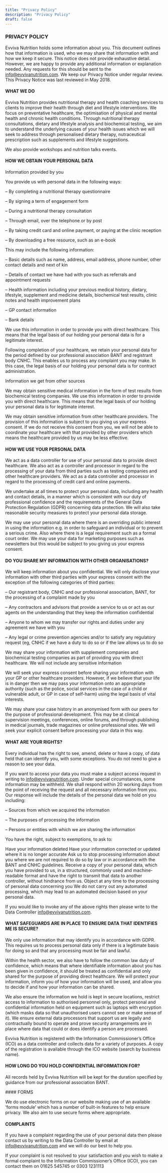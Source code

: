 ```yaml
---
title: "Privacy Policy"
description: "Privacy Policy"
draft: false
---
```


### PRIVACY POLICY 

Evviva Nutrition holds some information about you. This document outlines how that information is used, who we may share that information with and how we keep it secure. This notice does not provide exhaustive detail. However, we are happy to provide any additional information or explanation needed. Any requests for this should be sent to the info@evvivanutrition.com. We keep our Privacy Notice under regular review. This Privacy Notice was last reviewed in May 2018.

#### WHAT WE DO

Evviva Nutrition provides nutritional therapy and health coaching services to clients to improve their health through diet and lifestyle interventions.  We focus on preventative healthcare, the optimisation of physical and mental health and chronic health conditions.  Through nutritional therapy consultations, dietary and lifestyle analysis and biochemical testing, we aim to understand the underlying causes of your health issues which we will seek to address through personalised dietary therapy, nutraceutical prescription such as supplements and lifestyle suggestions.

We also provide workshops and nutrition talks events.

#### HOW WE OBTAIN YOUR PERSONAL DATA

Information provided by you

You provide us with personal data in the following ways:

– By completing a nutritional therapy questionnaire

– By signing a term of engagement form

– During a nutritional therapy consultation

– Through email, over the telephone or by post

– By taking credit card and online payment, or paying at the clinic reception

– By downloading a free resource, such as an e-book

This may include the following information:

– Basic details such as name, address, email address, phone number, other contact details and next of kin

– Details of contact we have had with you such as referrals and appointment requests

– Health information including your previous medical history, dietary, lifestyle, supplement and medicine details, biochemical test results, clinic notes and health improvement plans

– GP contact information

– Bank details

We use this information in order to provide you with direct healthcare.  This means that the legal basis of our holding your personal data is for a legitimate interest.

Following completion of your healthcare, we retain your personal data for the period defined by our professional association BANT and registrant body CNHC.  This enables us to process any complaint you may make.  In this case, the legal basis of our holding your personal data is for contract administration.

Information we get from other sources

We may obtain sensitive medical information in the form of test results from biochemical testing companies.  We use this information in order to provide you with direct healthcare.  This means that the legal basis of our holding your personal data is for legitimate interest.

We may obtain sensitive information from other healthcare providers.  The provision of this information is subject to you giving us your express consent. If we do not receive this consent from you, we will not be able to coordinate your healthcare with that provided by other providers which means the healthcare provided by us may be less effective.

#### HOW WE USE YOUR PERSONAL DATA

We act as a data controller for use of your personal data to provide direct healthcare.  We also act as a controller and processor in regard to the processing of your data from third parties such as testing companies and other healthcare providers.  We act as a data controller and processor in regard to the processing of credit card and online payments.

We undertake at all times to protect your personal data, including any health and contact details, in a manner which is consistent with our duty of professional confidence and the requirements of the General Data Protection Regulation (GDPR) concerning data protection.  We will also take reasonable security measures to protect your personal data storage.

We may use your personal data where there is an overriding public interest in using the information e.g. in order to safeguard an individual or to prevent a serious crime. Also where there is a legal requirement such as a formal court order. We may use your data for marketing purposes such as newsletters but this would be subject to you giving us your express consent.

#### DO YOU SHARE MY INFORMATION WITH OTHER ORGANISATIONS?

We will keep information about you confidential.  We will only disclose your information with other third parties with your express consent with the exception of the following categories of third parties:

– Our registrant body, CNHC and our professional association, BANT, for the processing of a complaint made by you

– Any contractors and advisors that provide a service to us or act as our agents on the understanding that they keep the information confidential

– Anyone to whom we may transfer our rights and duties under any agreement we have with you

– Any legal or crime prevention agencies and/or to satisfy any regulatory request (eg, CNHC if we have a duty to do so or if the law allows us to do so

We may share your information with supplement companies and biochemical testing companies as part of providing you with direct healthcare.  We will not include any sensitive information

We will seek your express consent before sharing your information with your GP or other healthcare providers.  However, if we believe that your life is in danger then we may pass your information onto an appropriate authority (such as the police, social services in the case of a child or vulnerable adult, or GP in case of self-harm) using the legal basis of vital interests.

We may share your case history in an anonymised form with our peers for the purpose of professional development.  This may be at clinical supervision meetings, conferences, online forums, and through publishing in medical journals, trade magazines or online professional sites.  We will seek your explicit consent before processing your data in this way.

#### WHAT ARE YOUR RIGHTS? 

Every individual has the right to see, amend, delete or have a copy, of data held that can identify you, with some exceptions. You do not need to give a reason to see your data.

If you want to access your data you must make a subject access request in writing to info@evvivanutrition.com. Under special circumstances, some information may be withheld.   We shall respond within 20 working days from the point of receiving the request and all necessary information from you. Our response will include the details of the personal data we hold on you including:

– Sources from which we acquired the information

– The purposes of processing the information

– Persons or entities with which we are sharing the information

You have the right, subject to exemptions, to ask to:

Have your information deleted
Have your information corrected or updated where it is no longer accurate
Ask us to stop processing information about you where we are not required to do so by law or in accordance with the BANT and CNHC guidelines.
Receive a copy of your personal data, which you have provided to us, in a structured, commonly used and machine-readable format and have the right to transmit that data to another controller, without hindrance from us.
Object at any time to the processing of personal data concerning you
We do not carry out any automated processing, which may lead to an automated decision based on your personal data.

If you would like to invoke any of the above rights then please write to the Data Controller info@evvivanutrition.com.

#### WHAT SAFEGUARDS ARE IN PLACE TO ENSURE DATA THAT IDENTIFIES ME IS SECURE?

We only use information that may identify you in accordance with GDPR. This requires us to process personal data only if there is a legitimate basis for doing so and that any processing must be fair and lawful.

Within the health sector, we also have to follow the common law duty of confidence, which means that where identifiable information about you has been given in confidence, it should be treated as confidential and only shared for the purpose of providing direct healthcare. We will protect your information, inform you of how your information will be used, and allow you to decide if and how your information can be shared.

We also ensure the information we hold is kept in secure locations, restrict access to information to authorised personnel only, protect personal and confidential information held on equipment such as laptops with encryption (which masks data so that unauthorised users cannot see or make sense of it). We ensure external data processors that support us are legally and contractually bound to operate and prove security arrangements are in place where data that could or does identify a person are processed.

Evviva Nutrition is registered with the Information Commissioner’s Office (ICO) as a data controller and collects data for a variety of purposes. A copy of the registration is available through the ICO website (search by business name).

#### HOW LONG DO YOU HOLD CONFIDENTIAL INFORMATION FOR? 

All records held by Evviva Nutrition will be kept for the duration specified by guidance from our professional association BANT.

#### FORMS 

We do use electronic forms on our website making use of an available ‘forms module’ which has a number of built-in features to help ensure privacy. We also aim to use secure forms where appropriate.

#### COMPLAINTS

If you have a complaint regarding the use of your personal data then please contact us by writing to the Data Controller by email at info@evvivanutrition.com and we will do our best to help you.

If your complaint is not resolved to your satisfaction and you wish to make a formal complaint to the Information Commissioner’s Office (ICO), you can contact them on 01625 545745 or 0303 1231113







